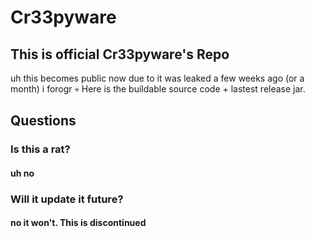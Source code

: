 # Cr33pyware

## This is official Cr33pyware's Repo
uh this becomes public now due to it was leaked a few weeks ago (or a month) i forogr 💀
Here is the buildable source code + lastest release jar.

## Questions

### Is this a rat?
#### uh no

### Will it update it future?
#### no it won't. This is discontinued 
